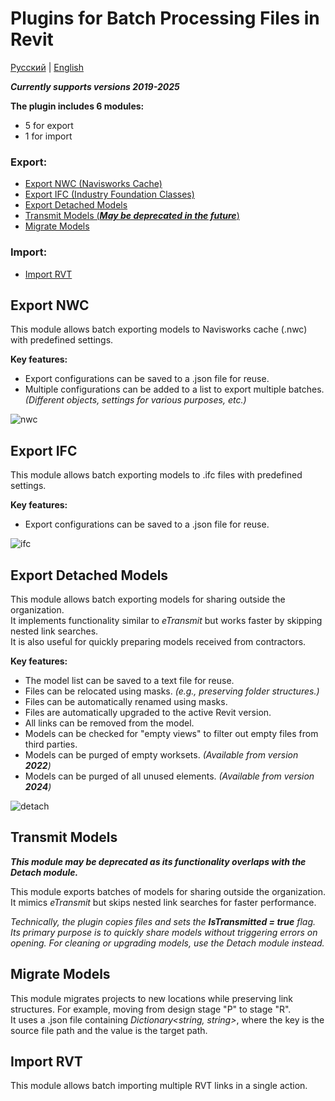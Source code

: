 # Plugins for Batch Processing Files in Revit

<a href="README.md">Русский</a> | <a href="README.en-EN.md">English</a>

***Currently supports versions 2019-2025***

  **The plugin includes 6 modules:**
  - 5 for export
  - 1 for import

 ### Export:
  - [Export NWC (Navisworks Cache)](#export-nwc)
  - [Export IFC (Industry Foundation Classes)](#export-ifc)
  - [Export Detached Models](#export-detached-models)
  - [Transmit Models (***May be deprecated in the future***)](#transmit-models)
  - [Migrate Models](#migrate-models)

### Import:
  - [Import RVT](#import-rvt)

## Export NWC
This module allows batch exporting models to Navisworks cache (.nwc) with predefined settings.

  **Key features:**
  - Export configurations can be saved to a .json file for reuse.
  - Multiple configurations can be added to a list to export multiple batches. *(Different objects, settings for various purposes, etc.)*

![nwc](https://github.com/user-attachments/assets/8a78ce83-3c0b-4ac0-9242-01cb7607a750)

## Export IFC
This module allows batch exporting models to .ifc files with predefined settings.

 **Key features:**
  - Export configurations can be saved to a .json file for reuse.

![ifc](https://github.com/user-attachments/assets/4fc70ff8-7b1b-4d70-8e90-ede45c8cc59c)

## Export Detached Models
This module allows batch exporting models for sharing outside the organization.<br>
It implements functionality similar to *eTransmit* but works faster by skipping nested link searches.<br>
It is also useful for quickly preparing models received from contractors.

  **Key features:**
  - The model list can be saved to a text file for reuse.
  - Files can be relocated using masks. *(e.g., preserving folder structures.)*
  - Files can be automatically renamed using masks.
  - Files are automatically upgraded to the active Revit version.
  - All links can be removed from the model.
  - Models can be checked for "empty views" to filter out empty files from third parties.
  - Models can be purged of empty worksets. *(Available from version **2022**)*
  - Models can be purged of all unused elements. *(Available from version **2024**)*
  
![detach](https://github.com/user-attachments/assets/fc7e8ebe-9ac9-4068-83c8-ff91a0c64e9c)

## Transmit Models
***This module may be deprecated as its functionality overlaps with the Detach module.*** <br>

This module exports batches of models for sharing outside the organization. <br>
It mimics *eTransmit* but skips nested link searches for faster performance. <br>

*Technically, the plugin copies files and sets the **IsTransmitted = true** flag. Its primary purpose is to quickly share models without triggering errors on opening. For cleaning or upgrading models, use the Detach module instead.*

## Migrate Models
This module migrates projects to new locations while preserving link structures. For example, moving from design stage "P" to stage "R". <br>
It uses a .json file containing *Dictionary<string, string>*, where the key is the source file path and the value is the target path.

## Import RVT
This module allows batch importing multiple RVT links in a single action.